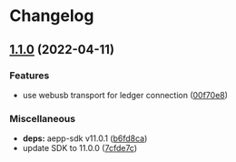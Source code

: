 # Changelog

## [1.1.0](https://www.github.com/aeternity/aepp-base/compare/v1.0.1...v1.1.0) (2022-04-11)


### Features

* use webusb transport for ledger connection ([00f70e8](https://www.github.com/aeternity/aepp-base/commit/00f70e8e4935c148bf5a4c6d1b9f1f6e4cb12f06))


### Miscellaneous

* **deps:** aepp-sdk v11.0.1 ([b6fd8ca](https://www.github.com/aeternity/aepp-base/commit/b6fd8ca90a03aca17c06ae7413006e426e6f1881))
* update SDK to 11.0.0 ([7cfde7c](https://www.github.com/aeternity/aepp-base/commit/7cfde7c0446261d9f727d08c9eb064c5e3c2eb19))

